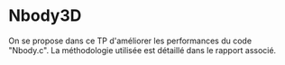 # Nbody3D
On se propose dans ce TP d'améliorer les performances du code "Nbody.c". La méthodologie utilisée est détaillé dans le rapport associé.
